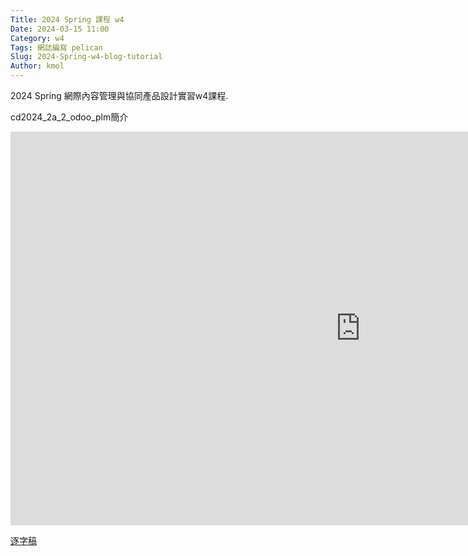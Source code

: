 ```yaml
---
Title: 2024 Spring 課程 w4
Date: 2024-03-15 11:00
Category: w4
Tags: 網誌編寫 pelican
Slug: 2024-Spring-w4-blog-tutorial
Author: kmol
---
```


2024 Spring 網際內容管理與協同產品設計實習w4課程.

<!-- PELICAN_END_SUMMARY -->

cd2024_2a_2_odoo_plm簡介
<iframe allow="accelerometer; autoplay; clipboard-write; encrypted-media; gyroscope; picture-in-picture; web-share" allowfullscreen="allowfullscreen" frameborder="0" height="630" referrerpolicy="strict-origin-when-cross-origin" src="https://youtu.be/m7tATgtzIXA" title="YouTube video player" width="1120"></iframe>

</p>
<a href="https://nfuedu-my.sharepoint.com/:t:/g/personal/41123123_nfu_edu_tw/ETSmxS9b0qtKp43q3JVXA3kBaTcMqMyp7EYuxKoLrjuaPw?e=dgMT7Z">逐字稿</a>